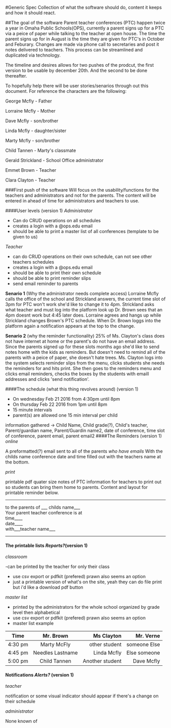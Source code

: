 #Generic Spec 
Collection of what the software should do, content it keeps and how it should react.

##The goal of the software
Parent teacher conferences (PTC) happen twice a year in Omaha Public Schools(OPS), currently a parent signs up for a PTC via a peice of paper while talking to the teacher at open house. The time the parent signs up for in August is the time they are given for PTC's in October and Feburary. Changes are made via phone call to secretaries and post it notes delivered to teachers. This process can be streamlined and duplicated via technology.

The timeline and desires allows for two pushes of the prodcut, the first version to be usable by december 20th. And the second to be done thereafter.

To hopefully help there will be user stories/senarios through out this document. For reference the characters are the following:

George Mcfly - Father

Lorraine Mcfly - Mother

Dave Mcfly - son/brother

Linda Mcfly - daughter/sister

Marty Mcfly - son/brother

Child Tannen - Marty's classmate

Gerald Strickland - School Office administrator

Emmet Brown - Teacher

Clara Clayton - Teacher

###First push of the software
Will focus on the usability/functions for the teachers and administrators and not for the parents. The content will be entered in ahead of time for administrators and teachers to use.

####User levels (version 1)
*Administrator* 
- Can do CRUD operations on all schedules
- creates a login with a @ops.edu email
- should be able to print a master list of all conferences (template to be given to us)

*Teacher* 
- can do CRUD operations on their own schedule, can not see other teachers schedules
- creates a login with a @ops.edu email
- should be able to print their own schedule
- should be able to print reminder slips
- send email reminder to parents

**Senario 1** (Why the administrator needs complete access)
Lorraine Mcfly calls the office of the school and Strickland answers, the current time slot of 3pm for PTC won't work she'd like to change it to 4pm. Strickland asks what teacher and must log into the platform look up Dr. Brown sees that an 4pm doesnt work but 4:45 later does. Lorraine agrees and hangs up while Strickland changes Brown's PTC schedule. When Dr. Brown loggs into the platform again a notification appears at the top to the change. 

**Senario 2** (why the reminder functionality)
25% of Ms. Clayton's class does not have internet at home or the parent's do not have an email address. Since the parents signed up for these slots months ago she'd like to send notes home with the kids as reminders. But doesn't need to remind all of the parents with a peice of paper, she doesn't hate trees. Ms. Clayton logs into the system selects reminder slips from the menu, clicks students she needs the reminders for and hits print. She then goes to the reminders menu and clicks email reminders, checks the boxes by the students with emaill addresses and clicks 'send notification'.  

####The schedule (what this thing revolves around) (version 1)
- On wednesday Feb 21 2016 from 4:30pm until 8pm
- On thursday Feb 22 2016 from 1pm until 8pm
- 15 minute intervals
- parent(s) are allowed one 15 min interval per child

information gathered -> Child Name, Child grade(?), Child's teacher, Parent/guardian name, Parent/Guardin name2, date of conference, time slot of conference, parent email, parent email2
####The Reminders (version 1)
*online*

A preformatted(?) email sent to all of the parents _who have emails_ With the childs name conference date and time filled out with the teachers name at the bottom.

*print*

printable pdf quater size notes of PTC information for teachers to print out so students can bring them home to parents. Content and layout for printable reminder below.

-------------------------------------------                                       
to the parents of ___ childs name___                                
Your parent teacher conference is at                                 
time____                                                                      
date____                                 
with___teacher name___                                
____________________________________________

#### The printable lists _Reports?_(version 1)
*classroom*

-can be printed by the teacher for only their class
- use csv export or pdfkit (prefered) prawn also seems an option
- just a printable version of what's on the site, yeah they can do file print but i'd like a download pdf button

*master list*
- printed by the administrators for the whole school organized by grade level then alphabetical
- use csv export or pdfkit (prefered) prawn also seems an option
- master list example

| Time     | Mr. Brown          | Ms Clayton      | Mr. Verne        | 
| ------------- |:-------------:| -----:          |-----:            |
| 4:30 pm     | Marty McFly     | other student   |  someone Else    |
| 4:45 pm     | Needles Lastname|   Linda Mcfly   |   Else someone   | 
| 5:00 pm     | Child Tannen     | Another student | Dave Mcfly       | 

#### Notifications _Alerts?_  (version 1)
*teacher*

notification or some visual indicator should appear if there's a change on their schedule

*administrator*

None known of
